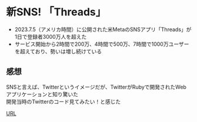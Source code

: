 # 新SNS! 「Threads」  
- 2023.7.5（アメリカ時間）に公開された米MetaのSNSアプリ「Threads」が1日で登録者3000万人を超えた
- サービス開始から2時間で200万、4時間で500万、7時間で1000万ユーザーを超えており、勢いは増し続けている

## 感想  
SNSと言えば、Twitterというイメージだが、TwitterがRubyで開発されたWebアプリケーションと知り驚いた  
開発当時のTwitterのコード見てみたい！と感じた

[URL](https://www.itmedia.co.jp/news/articles/2307/07/news089.html)
